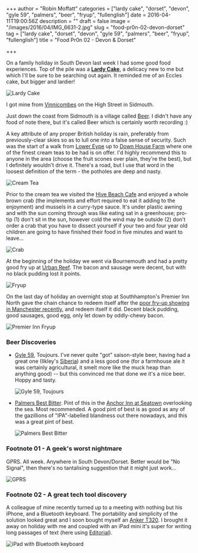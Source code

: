 +++
author = "Robin Moffatt"
categories = ["lardy cake", "dorset", "devon", "gyle 59", "palmers", "beer", "fryup", "fullenglish"]
date = 2016-04-11T19:00:56Z
description = ""
draft = false
image = "/images/2016/04/IMG_6631-2.jpg"
slug = "food-pr0n-02-devon-dorset"
tag = ["lardy cake", "dorset", "devon", "gyle 59", "palmers", "beer", "fryup", "fullenglish"]
title = "Food Pr0n 02 - Devon & Dorset"

+++

On a family holiday in South Devon last week I had some good food experiences. Top of the pile was a **[Lardy Cake](https://en.m.wikipedia.org/wiki/Lardy_cake)**, a delicacy new to me but which I'll be sure to be searching out again. It reminded me of an Eccles cake, but bigger and lardier! 

![Lardy Cake](/content/images/2016/04/thumb_IMG_6953_1024.jpg)

I got mine from [Vinnicombes](https://maps.google.com/?q=Vinnicombes%20Ltd%2C%2060%20High%20St%2C%20Sidmouth%2C%20Devon%20EX10%208EH&ftid=0x486d9ce356de16b5:0xd613601c4557c408&hl=en-GB&gl=uk) on the High Street in Sidmouth. 

Just down the coast from Sidmouth is a village called [Beer](https://maps.google.com/?q=Beer%2C%20Devon&ftid=0x486d8141cbe68345:0xc5a6d16d3c454ca3&hl=en-GB&gl=uk). I didn't have any food of note there, but it's called Beer which is certainly worth recording :) 

A key attribute of any proper British holiday is rain, preferably from previously-clear skies so as to lull one into a false sense of security. Such was the start of a walk from [Lower Eype]() up to [Down House Farm]() where one of the finest cream teas to be had is on offer. I'd highly recommend this to anyone in the area (choose the fruit scones over plain, they're the best), but I definitely wouldn't drive it. There's a road, but I use that word in the loosest definition of the term - the potholes are deep and nasty.

![Cream Tea](/content/images/2016/04/IMG_6631-1.jpg)

Prior to the cream tea we visited the [Hive Beach Cafe](http://www.hivebeachcafe.co.uk/) and enjoyed a whole brown crab (the implements and effort required to eat it adding to the enjoyment) and mussels in a curry-type sauce. It's under plastic awning and with the sun coming through was like eating sat in a greenhouse; pro-tip (1) don't sit in the sun, however cold the wind may be outside (2) don't order a crab that you have to dissect yourself if your two and four year old children are going to have finished their food in five minutes and want to leave…

![Crab](/content/images/2016/04/IMG_1036.JPG)

At the beginning of the holiday we went via Bournemouth and had a pretty good fry up at [Urban Reef](http://www.urbanreef.com/). The bacon and sausage were decent, but with no black pudding lost it points. 

![Fryup](/content/images/2016/04/IMG_6562.jpg)

On the last day of holiday an overnight stop at Southhampton's Premier Inn North gave the chain chance to redeem itself after the [poor fry-up showing in Manchester recently](http://rmoff.net/2016/03/19/food-pr0n-01/), and redeem itself it did. Decent black pudding, good sausages, good egg, only let down by oddly-chewy bacon.

![Premier Inn Fryup](/content/images/2016/04/IMG_7375-1.jpg)

### Beer Discoveries

* [Gyle 59](http://gyle59.co.uk/), Toujours. I've never quite "got" saison-style beer, having had a great one (Ilkley's [Siberia](http://www.ilkleybrewery.co.uk/our-beers/item/siberia)) and a less good one (for a farmhouse ale it was certainly agricultural, it smelt more like the muck heap than anything good) -- but this convinced me that done we it's a nice beer. Hoppy and tasty. 

  ![Gyle 59, Toujours](/content/images/2016/04/IMG_6808.jpg)
	
* [Palmers Best Bitter](http://palmersbrewery.com/ales/cask-ale/best-bitter/). Pint of this in the [Anchor Inn at Seatown](http://www.theanchorinnseatown.co.uk/) overlooking the sea. Most recommended. A good pint of best is as good as any of the gazillions of "IPA"-labelled blandness out there nowadays, and this was a great pint of best.

  ![Palmers Best Bitter](/content/images/2016/04/IMG_6692.jpg)
	
### Footnote 01 - A geek's worst nightmare

GPRS. All week. Anywhere in South Devon/Dorset. Better would be "No Signal", then there's no tantalising suggestion that it might just work…

![GPRS](/content/images/2016/04/IMG_6807.jpg)

### Footnote 02 - A great tech tool discovery

A colleague of mine recently turned up to a meeting with nothing but his iPhone, and a Bluetooth keyboard. The portability and simplicity of the solution looked great and I soon bought myself an [Anker T320](http://www.amazon.co.uk/Bluetooth-Ultra-Slim-Aluminum-Keyboard-Windows-Android/dp/B00BKW2410). I brought it away on holiday with me and coupled with an iPad mini it's super for writing long passages of text (here using [Editorial](http://omz-software.com/editorial/)). 

![iPad with Bluetooth keyboard](/content/images/2016/04/IMG_6966.jpg)

